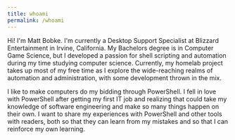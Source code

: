 ```yaml
---
title: whoami
permalink: /whoami
---
```

Hi! I'm Matt Bobke. I'm currently a Desktop Support Specialist at Blizzard Entertainment in Irvine, California. My Bachelors degree is in Computer Game Science, but I developed a passion for shell scripting and automation during my time studying computer science. Currently, my homelab project takes up most of my free time as I explore the wide-reaching realms of automation and administration, with some development thrown in the mix.

I like to make computers do my bidding through PowerShell. I fell in love with PowerShell after getting my first IT job and realizing that could take my knowledge of software engineering and make so many things happen on their own. I want to share my experiences with PowerShell and other tools with readers, both so that they can learn from my mistakes and so that I can reinforce my own learning.